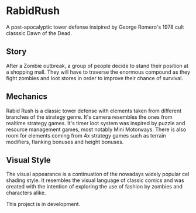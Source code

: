 # RabidRush
A post-apocalyptic tower defense insipired by George Romero's 1978 cult classsic Dawn of the Dead.

## Story
After a Zombie outbreak, a group of people decide to stand their position at a shopping mall. They will have to traverse the enormous compound as they fight zombies and loot stores in order to improve their chance of survival.

## Mechanics
Rabid Rush is a classic tower defense with elements taken from different branches of the strategy genre. It's camera resembles the ones from realtime strategy games. It's timer loot system was inspired by puzzle and resource management games, most notably Mini Motorways. There is also room for elements coming from 4x strategy games such as terrain modifiers, flanking bonuses and height bonuses. 

## Visual Style
The visual appearance is a continuation of the nowadays widely popular cel shading style. It resembles the visual language of classic comics and was created with the intention of exploring the use of fashion by zombies and characters alike.

This project is in development.
